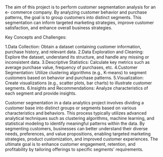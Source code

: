 The aim of this project is to perform customer segmentation analysis for an e-
commerce company. By analyzing customer behavior and purchase patterns, the goal is to
group customers into distinct segments. This segmentation can inform targeted marketing
strategies, improve customer satisfaction, and enhance overall business strategies.

Key Concepts and Challenges:

1.Data Collection: Obtain a dataset containing customer information, purchase history, and
relevant data.
2.Data Exploration and Cleaning: Explore the dataset, understand its structure, and handle
any missing or inconsistent data.
3.Descriptive Statistics: Calculate key metrics such as average purchase value, frequency of
purchases, etc.
4.Customer Segmentation: Utilize clustering algorithms (e.g., K-means) to segment
customers based on behavior and purchase patterns.
5.Visualization: Create visualizations (e.g., scatter plots, bar charts) to illustrate customer
segments.
6.Insights and Recommendations: Analyze characteristics of each segment and provide
insights.

Customer segmentation in a data analytics project involves dividing a customer base into distinct groups or segments based on various characteristics and 
behaviors. This process typically utilizes advanced analytical techniques such as clustering algorithms, machine learning, and statistical modeling to 
identify meaningful patterns within the data. By segmenting customers, businesses can better understand their diverse needs, preferences, and value 
propositions, enabling targeted marketing strategies, product customization, and improved customer experiences. The ultimate goal is to enhance customer 
engagement, retention, and profitability by tailoring offerings to specific segments' requirements.


